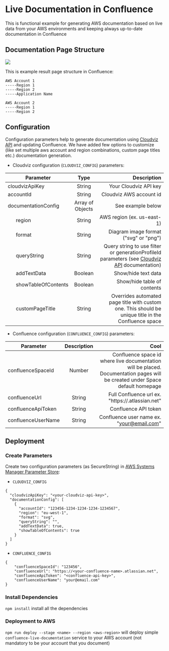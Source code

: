 # Live Documentation in Confluence
This is functional example for generating AWS documentation based on live data from your AWS environments and keeping always up-to-date documentation in Confluence

## Documentation Page Structure
  
![](img/confluence-aws-documentation.gif)
  
This is example result page structure in Confluence:
```
AWS Account 1  
-----Region 1  
-----Region 2
-----Application Name
  
AWS Account 2  
-----Region 1  
-----Region 2  
```

## Configuration
Configuration parameters help to generate documentation using [Cloudviz API](https://cloudviz.io/developers) and updating Confluence. We have added few options to customize (like set multiple aws account and region combinations, custom page titles etc.) documentation generation.
- Cloudviz configuration (`CLOUDVIZ_CONFIG`) parameters:

| Parameter             | Type   | Description  |
| -------------         |:-------------:| -----:|
| cloudvizApiKey        | String  |    Your Cloudviz API key |
| accountId             | String  |   Cloudviz AWS account id     |
| documentationConfig     | Array of Objects  | See example below     |
| &nbsp;&nbsp;&nbsp;&nbsp;&nbsp;&nbsp;region                | String |    AWS region (ex. us-east-1)  |
| &nbsp;&nbsp;&nbsp;&nbsp;&nbsp;&nbsp;format                | String |   Diagram image format ("svg" or "png")|
| &nbsp;&nbsp;&nbsp;&nbsp;&nbsp;&nbsp;queryString           | String |   Query string to use filter or generationProfileId parameters (see [Cloudviz API](https://cloudviz.io/developers) documentation) |
| &nbsp;&nbsp;&nbsp;&nbsp;&nbsp;&nbsp;addTextData           |  Boolean     |  Show/hide text data |
| &nbsp;&nbsp;&nbsp;&nbsp;&nbsp;&nbsp;showTableOfContents   | Boolean  |    Show/hide table of contents|
| &nbsp;&nbsp;&nbsp;&nbsp;&nbsp;&nbsp;customPageTitle  | String  |   Overrides automated page title with custom one. This should be unique title in the Confluence space |
  
- Confluence configuration (`CONFLUENCE_CONFIG`) parameters:
  
| Parameter             | Description   | Cool  |
| -------------         |:-------------:| -----:|
| confluenceSpaceId        | Number | Confluence space id where live documentation will be placed. Documentation pages will be created under Space default homepage |
| confluenceUrl             | String     | Full Confluence url ex. "https://<your-confluence-name>.atlassian.net" |
| confluenceApiToken                | String  |  Confluence API token |
| confluenceUserName                | String     | Confluence user name ex. "your@email.com"  |


## Deployment

### Create Parameters
Create two configuration parameters (as SecureString) in [AWS Systems Manager Parameter Store](https://eu-west-1.console.aws.amazon.com/systems-manager/parameters):

- `CLOUDVIZ_CONFIG`
```
{
  "cloudvizApiKey": "<your-cloudviz-api-key>",
  "documentationConfig": [
    {
      "accountId": "123456-1234-1234-1234-1234567",
      "region": "eu-west-1",
      "format": "svg",
      "queryString": "",
      "addTextData": true,
      "showTableOfContents": true
    }
  ]
}
```

- `CONFLUENCE_CONFIG`
```
{
    "confluenceSpaceId": "123456",
    "confluenceUrl": "https://<your-confluence-name>.atlassian.net",
    "confluenceApiToken": "<confluence-api-key>",
    "confluenceUserName": "your@email.com" 
}
```

### Install Dependencies

`npm install` install all the dependencies

### Deployment to AWS

`npm run deploy --stage <name> --region <aws-region>` will deploy simple `confluence-live-documentation` service to your AWS account (not mandatory to be your account that you document)